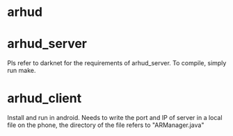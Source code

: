 # arhud

# arhud_server
Pls refer to darknet for the requirements of arhud_server. To compile, simply run make.


# arhud_client
Install and run in android. Needs to write the port and IP of server in a local file on the phone, the directory of the file refers to "ARManager.java"
